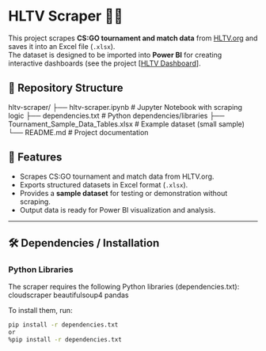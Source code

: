 # HLTV Scraper 🕵️‍♂️

This project scrapes **CS:GO tournament and match data** from [HLTV.org](https://www.hltv.org/) and saves it into an Excel file (`.xlsx`).  
The dataset is designed to be imported into **Power BI** for creating interactive dashboards (see the project [[HLTV Dashboard](https://github.com/M4teusz00/HLTV-dashboard)].

## 📂 Repository Structure

hltv-scraper/
├── hltv-scraper.ipynb # Jupyter Notebook with scraping logic
├── dependencies.txt # Python dependencies/libraries
├── Tournament_Sample_Data_Tables.xlsx # Example dataset (small sample)
└── README.md # Project documentation

## 🚀 Features
- Scrapes CS:GO tournament and match data from HLTV.org.  
- Exports structured datasets in Excel format (`.xlsx`).  
- Provides a **sample dataset** for testing or demonstration without scraping.  
- Output data is ready for Power BI visualization and analysis.  

---

## 🛠️ Dependencies / Installation

### Python Libraries
The scraper requires the following Python libraries (dependencies.txt):
cloudscraper
beautifulsoup4
pandas

To install them, run:

```bash
pip install -r dependencies.txt
or
%pip install -r dependencies.txt
